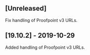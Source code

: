 ## [Unreleased]
Fix handling of Proofpoint v3 URLs.

## [19.10.2] - 2019-10-29
Added handling of Proofpoint v3 URLs.
